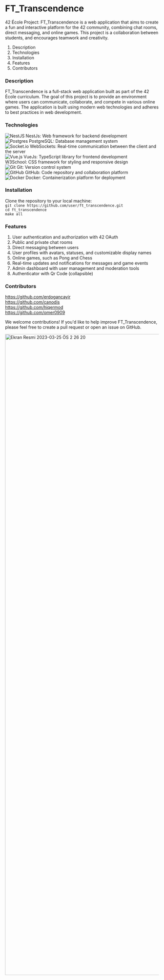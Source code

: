 # FT_Transcendence

42 École Project: FT_Transcendence is a web application that aims to create a fun and interactive platform for the 42 community, combining chat rooms, direct messaging, and online games. This project is a collaboration between students, and encourages teamwork and creativity.


1. Description
2. Technologies
3. Installation
4. Features
5. Contributors


### Description
FT_Transcendence is a full-stack web application built as part of the 42 École curriculum. The goal of this project is to provide an environment where users can communicate, collaborate, and compete in various online games. The application is built using modern web technologies and adheres to best practices in web development.

### Technologies

![NestJS](https://img.shields.io/badge/nestjs-%23E0234E.svg?style=for-the-badge&logo=nestjs&logoColor=white) NestJs: Web framework for backend development <br>
![Postgres](https://img.shields.io/badge/postgres-%23316192.svg?style=for-the-badge&logo=postgresql&logoColor=white) PostgreSQL: Database management system <br>
![Socket.io](https://img.shields.io/badge/Socket.io-black?style=for-the-badge&logo=socket.io&badgeColor=010101) WebSockets: Real-time communication between the client and the server <br>
![Vue.js](https://img.shields.io/badge/vuejs-%2335495e.svg?style=for-the-badge&logo=vuedotjs&logoColor=%234FC08D) VueJs: TypeScript library for frontend development <br>
W3School: CSS framework for styling and responsive design <br>
![Git](https://img.shields.io/badge/git-%23F05033.svg?style=for-the-badge&logo=git&logoColor=white) Git: Version control system <br>
![GitHub](https://img.shields.io/badge/github-%23121011.svg?style=for-the-badge&logo=github&logoColor=white) GitHub: Code repository and collaboration platform <br>
![Docker](https://img.shields.io/badge/docker-%230db7ed.svg?style=for-the-badge&logo=docker&logoColor=white) Docker: Containerization platform for deployment <br>

### Installation<br>
Clone the repository to your local machine:<br>
```git clone https://github.com/user/ft_transcendence.git```<br>
```cd ft_transcendence```<br>
```make all```<br>

### Features<br>

1. User authentication and authorization with 42 OAuth<br>
2. Public and private chat rooms<br>
3. Direct messaging between users<br>
4. User profiles with avatars, statuses, and customizable display names<br>
5. Online games, such as Pong and Chess<br>
6. Real-time updates and notifications for messages and game events<br>
7. Admin dashboard with user management and moderation tools<br>
8. Authenticator with Qr Code (collapsible)

### Contributors<br>
https://github.com/erdogancayir<br>
https://github.com/canodis<br>
https://github.com/hiqermod<br>
https://github.com/omer0909<br>

We welcome contributions! If you'd like to help improve FT_Transcendence, please feel free to create a pull request or open an issue on GitHub.<br>

<img width="2091" alt="Ekran Resmi 2023-03-25 ÖS 2 26 20" src="https://user-images.githubusercontent.com/94300378/227714698-7140a7b7-a1ba-4f1f-9a68-45b9cf3aa45b.png">



